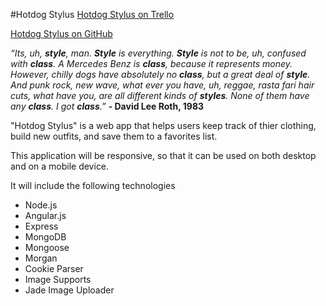#Hotdog Stylus
[Hotdog Stylus on Trello](https://trello.com/b/LJv4WXRR/hotdog-stylus)

[Hotdog Stylus on GitHub](https://github.com/leurcutis/hotdog-stylus)

*“Its, uh, **style**, man.  **Style** is everything. **Style** is not to be, uh, confused with **class**. A Mercedes Benz is **class**, because it represents money. However, chilly dogs have absolutely no **class**, but a great deal of **style**. And punk rock, new wave, what ever you have, uh, reggae, rasta fari hair cuts, what have you, are all different kinds of **styles**. None of them have any **class**. I got **class**.”*
**- David Lee Roth, 1983**


"Hotdog Stylus" is a web app that helps users keep track of thier clothing, build new outfits, and save them to a favorites list.

This application will be responsive, so that it can be used on both desktop and on a mobile device.

It will include the following technologies

 - Node.js
 - Angular.js
 - Express
 - MongoDB
 - Mongoose
 - Morgan
 - Cookie Parser
 - Image Supports
 - Jade Image Uploader